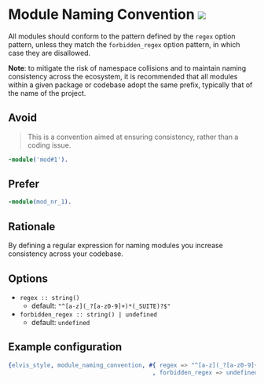 # Module Naming Convention ![](https://img.shields.io/badge/BEAM-yes-orange)

All modules should conform to the pattern defined by the `regex` option pattern, unless they match
the `forbidden_regex` option pattern, in which case they are disallowed.

**Note**: to mitigate the risk of namespace collisions and to maintain naming consistency across
the ecosystem, it is recommended that all modules within a given package or codebase adopt the
same prefix, typically that of the name of the project.

## Avoid

> This is a convention aimed at ensuring consistency, rather than a coding issue.

```erlang
-module('mod#1').
```

## Prefer

```erlang
-module(mod_nr_1).
```

## Rationale

By defining a regular expression for naming modules you increase consistency across your codebase.

## Options

- `regex :: string()`
  - default: `"^[a-z](_?[a-z0-9]+)*(_SUITE)?$"`
- `forbidden_regex :: string() | undefined`
  - default: `undefined`

## Example configuration

```erlang
{elvis_style, module_naming_convention, #{ regex => "^[a-z](_?[a-z0-9]+)*(_SUITE)?$"
                                         , forbidden_regex => undefined }}
```
